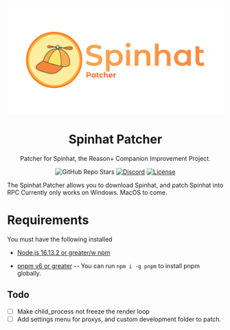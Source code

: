<div align="center">

<img src="src/resources/Spinhat Patcher Github Banner.png">

# Spinhat Patcher

Patcher for Spinhat, the Reason+ Companion Improvement Project.

![GitHub Repo Stars](https://img.shields.io/github/stars/flleeppyy/spinhat-patcher?label=Stars)
[![Discord](https://img.shields.io/discord/829993555820019773?label=Discord)](https://discord.gg/AYC7jCCjqR)
[![License](https://img.shields.io/badge/license-MIT-blue.svg?label=License)](/LICENSE)

</div>

The Spinhat Patcher allows you to download Spinhat, and patch Spinhat into RPC
Currently only works on Windows. MacOS to come.

# Requirements

You must have the following installed

- [Node.js 16.13.2 or greater/w npm](https://nodejs.org/en/download/releases/)

- [pnpm v6 or greater](https://github.com/pnpm/pnpm)
-- You can run `npm i -g pnpm` to install pnpm globally.

## Todo

- [ ] Make child_process not freeze the render loop
- [ ] Add settings menu for proxys, and custom development folder to patch.
